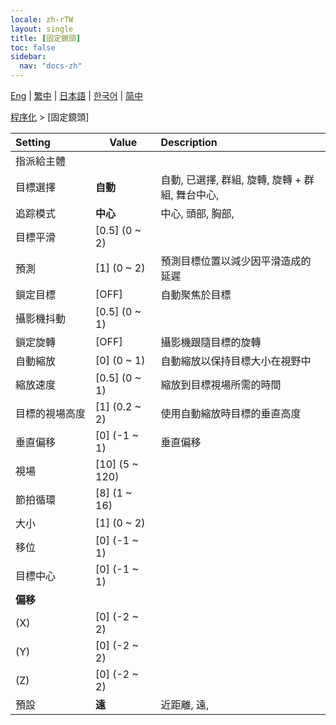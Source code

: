 ```yaml
---
locale: zh-rTW
layout: single
title: [固定鏡頭]
toc: false
sidebar:
  nav: "docs-zh"
---
```

[Eng](/dancexr/menu/2025.4/motion/fixed_camera) | [繁中](/tw/dancexr/menu/2025.4/motion/fixed_camera) | [日本語](/jp/dancexr/menu/2025.4/motion/fixed_camera) | [한국어](/kr/dancexr/menu/2025.4/motion/fixed_camera) | [简中](/zh/dancexr/menu/2025.4/motion/fixed_camera)

[程序化](../menu#程序化) > [固定鏡頭]



| Setting | Value | Description |
| :--- | --- | :--- |
|<nobr>指派給主體</nobr>|| 
|<nobr>目標選擇</nobr>| **自動** | 自動, 已選擇, 群組, 旋轉, 旋轉 + 群組, 舞台中心,  |
|<nobr>追踪模式</nobr>| **中心** | 中心, 頭部, 胸部,  |
|<nobr>目標平滑</nobr>| [0.5] (0 ~ 2) | 
|<nobr>預測</nobr>| [1] (0 ~ 2) | 預測目標位置以減少因平滑造成的延遲
|<nobr>鎖定目標</nobr>| [OFF] | 自動聚焦於目標
|<nobr>攝影機抖動</nobr>| [0.5] (0 ~ 1) | 
|<nobr>鎖定旋轉</nobr>| [OFF] | 攝影機跟隨目標的旋轉
|<nobr>自動縮放</nobr>| [0] (0 ~ 1) | 自動縮放以保持目標大小在視野中
|<nobr>縮放速度</nobr>| [0.5] (0 ~ 1) | 縮放到目標視場所需的時間
|<nobr>目標的視場高度</nobr>| [1] (0.2 ~ 2) | 使用自動縮放時目標的垂直高度
|<nobr>垂直偏移</nobr>| [0] (-1 ~ 1) | 垂直偏移
|<nobr>視場</nobr>| [10] (5 ~ 120) | 
|<nobr>節拍循環</nobr>| [8] (1 ~ 16) | 
|<nobr>大小</nobr>| [1] (0 ~ 2) | 
|<nobr>移位</nobr>| [0] (-1 ~ 1) | 
|<nobr>目標中心</nobr>| [0] (-1 ~ 1) | 
|<nobr><b>偏移</b></nobr>|| 
|<nobr>(X)</nobr>| [0] (-2 ~ 2) | 
|<nobr>(Y)</nobr>| [0] (-2 ~ 2) | 
|<nobr>(Z)</nobr>| [0] (-2 ~ 2) | 
|<nobr>預設</nobr>| **遠** | 近距離, 遠,  |
